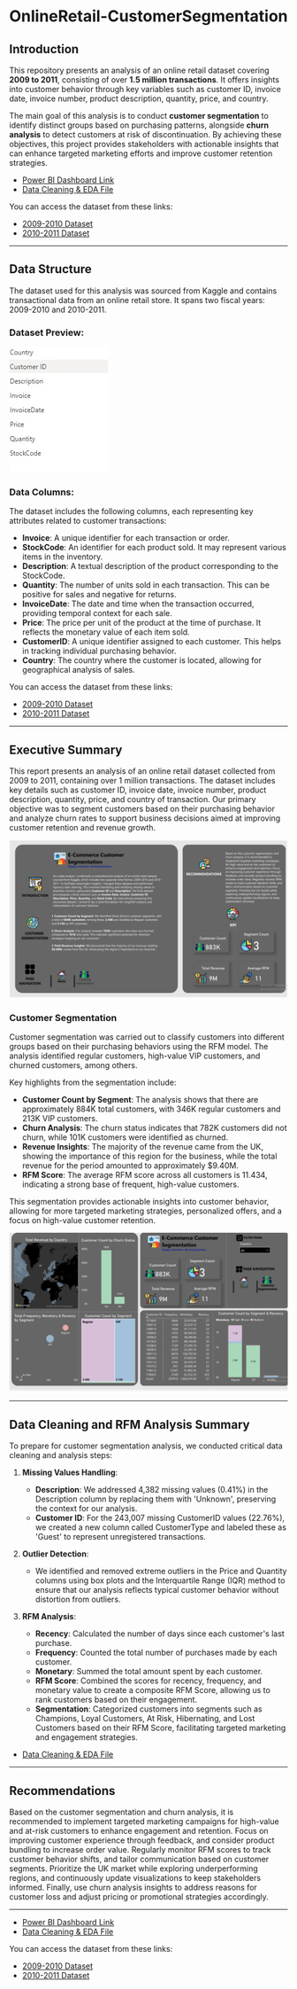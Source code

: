 # **OnlineRetail-CustomerSegmentation**

## **Introduction**

This repository presents an analysis of an online retail dataset covering **2009 to 2011**, consisting of over **1.5 million transactions**. It offers insights into customer behavior through key variables such as customer ID, invoice date, invoice number, product description, quantity, price, and country.

The main goal of this analysis is to conduct **customer segmentation** to identify distinct groups based on purchasing patterns, alongside **churn analysis** to detect customers at risk of discontinuation. By achieving these objectives, this project provides stakeholders with actionable insights that can enhance targeted marketing efforts and improve customer retention strategies.

- [Power BI Dashboard Link](https://github.com/NishaChandila/OnlineRetail-Customer-Segmentation/blob/main/Customer-Segmentation-Dashboard.pdf)  
- [Data Cleaning & EDA File](https://github.com/NishaChandila/OnlineRetail-Customer-Segmentation/blob/main/OnlineRetail-DC.ipynb)

You can access the dataset from these links:
- [2009-2010 Dataset](https://www.kaggle.com/datasets/sanlian/online-retail-dataset/data)
- [2010-2011 Dataset](https://www.kaggle.com/datasets/sanlian/online-retail-dataset/data)
---

## **Data Structure**

The dataset used for this analysis was sourced from Kaggle and contains transactional data from an online retail store. It spans two fiscal years: 2009-2010 and 2010-2011.

### **Dataset Preview:**
![Dataset Preview](https://github.com/NishaChandila/project-assets/blob/main/onlineretail-dataset.jpg?raw=true)  

### **Data Columns:**
The dataset includes the following columns, each representing key attributes related to customer transactions:

- **Invoice**: A unique identifier for each transaction or order.
- **StockCode**: An identifier for each product sold. It may represent various items in the inventory.
- **Description**: A textual description of the product corresponding to the StockCode.
- **Quantity**: The number of units sold in each transaction. This can be positive for sales and negative for returns.
- **InvoiceDate**: The date and time when the transaction occurred, providing temporal context for each sale.
- **Price**: The price per unit of the product at the time of purchase. It reflects the monetary value of each item sold.
- **CustomerID**: A unique identifier assigned to each customer. This helps in tracking individual purchasing behavior.
- **Country**: The country where the customer is located, allowing for geographical analysis of sales.

You can access the dataset from these links:
- [2009-2010 Dataset](https://www.kaggle.com/datasets/sanlian/online-retail-dataset/data)
- [2010-2011 Dataset](https://www.kaggle.com/datasets/sanlian/online-retail-dataset/data)

---

## **Executive Summary**

This report presents an analysis of an online retail dataset collected from 2009 to 2011, containing over 1 million transactions. The dataset includes key details such as customer ID, invoice date, invoice number, product description, quantity, price, and country of transaction. Our primary objective was to segment customers based on their purchasing behavior and analyze churn rates to support business decisions aimed at improving customer retention and revenue growth.

![Power BI Dashboard](https://github.com/NishaChandila/project-assets/blob/main/onlineretail1.PNG)

### **Customer Segmentation**

Customer segmentation was carried out to classify customers into different groups based on their purchasing behaviors using the RFM model. The analysis identified regular customers, high-value VIP customers, and churned customers, among others.

Key highlights from the segmentation include:

- **Customer Count by Segment**: The analysis shows that there are approximately 884K total customers, with 346K regular customers and 213K VIP customers.
- **Churn Analysis**: The churn status indicates that 782K customers did not churn, while 101K customers were identified as churned.
- **Revenue Insights**: The majority of the revenue came from the UK, showing the importance of this region for the business, while the total revenue for the period amounted to approximately $9.40M.
- **RFM Score**: The average RFM score across all customers is 11.434, indicating a strong base of frequent, high-value customers.

This segmentation provides actionable insights into customer behavior, allowing for more targeted marketing strategies, personalized offers, and a focus on high-value customer retention.

![Customer Segmentation Visualization](https://github.com/NishaChandila/project-assets/blob/main/onlineretail2.PNG)  

---

## **Data Cleaning and RFM Analysis Summary**

To prepare for customer segmentation analysis, we conducted critical data cleaning and analysis steps:

1. **Missing Values Handling**:
   - **Description**: We addressed 4,382 missing values (0.41%) in the Description column by replacing them with 'Unknown', preserving the context for our analysis.
   - **Customer ID**: For the 243,007 missing CustomerID values (22.76%), we created a new column called CustomerType and labeled these as 'Guest' to represent unregistered transactions.

2. **Outlier Detection**:
   - We identified and removed extreme outliers in the Price and Quantity columns using box plots and the Interquartile Range (IQR) method to ensure that our analysis reflects typical customer behavior without distortion from outliers.

3. **RFM Analysis**:
   - **Recency**: Calculated the number of days since each customer's last purchase.
   - **Frequency**: Counted the total number of purchases made by each customer.
   - **Monetary**: Summed the total amount spent by each customer.
   - **RFM Score**: Combined the scores for recency, frequency, and monetary value to create a composite RFM Score, allowing us to rank customers based on their engagement.
   - **Segmentation**: Categorized customers into segments such as Champions, Loyal Customers, At Risk, Hibernating, and Lost Customers based on their RFM Score, facilitating targeted marketing and engagement strategies.

- [Data Cleaning & EDA File](https://github.com/NishaChandila/OnlineRetail-Customer-Segmentation/blob/main/OnlineRetail-DC.ipynb)

---

## **Recommendations**

Based on the customer segmentation and churn analysis, it is recommended to implement targeted marketing campaigns for high-value and at-risk customers to enhance engagement and retention. Focus on improving customer experience through feedback, and consider product bundling to increase order value. Regularly monitor RFM scores to track customer behavior shifts, and tailor communication based on customer segments. Prioritize the UK market while exploring underperforming regions, and continuously update visualizations to keep stakeholders informed. Finally, use churn analysis insights to address reasons for customer loss and adjust pricing or promotional strategies accordingly.

---

- [Power BI Dashboard Link](https://github.com/NishaChandila/OnlineRetail-Customer-Segmentation/blob/main/Customer-Segmentation-Dashboard.pdf)  
- [Data Cleaning & EDA File](https://github.com/NishaChandila/OnlineRetail-Customer-Segmentation/blob/main/OnlineRetail-DC.ipynb)

You can access the dataset from these links:
- [2009-2010 Dataset](https://www.kaggle.com/datasets/sanlian/online-retail-dataset/data)
- [2010-2011 Dataset](https://www.kaggle.com/datasets/sanlian/online-retail-dataset/data)
